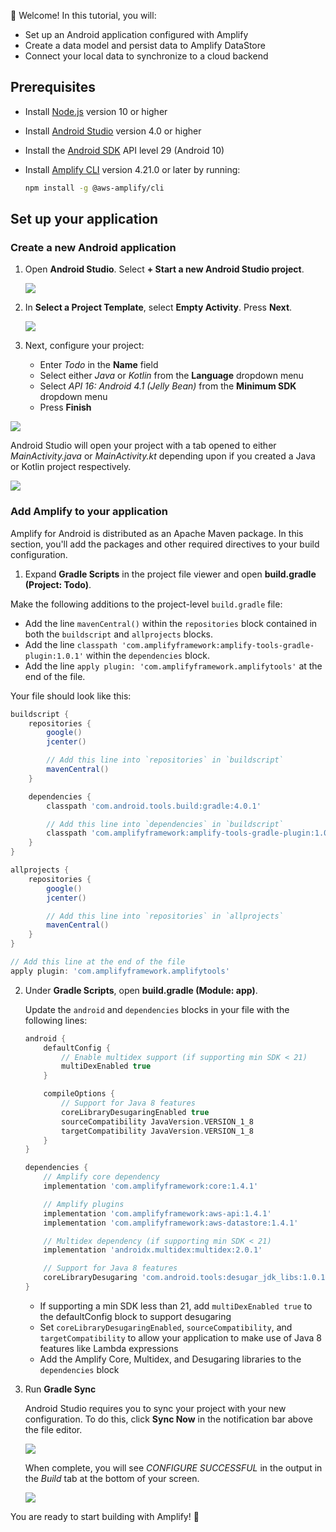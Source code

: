 
👋 Welcome! In this tutorial, you will:

- Set up an Android application configured with Amplify
- Create a data model and persist data to Amplify DataStore
- Connect your local data to synchronize to a cloud backend

## Prerequisites

- Install [Node.js](https://nodejs.org/en/) version 10 or higher
- Install [Android Studio](https://developer.android.com/studio/index.html#downloads) version 4.0 or higher
- Install the [Android SDK](https://developer.android.com/studio/releases/platforms) API level 29 (Android 10)
- Install [Amplify CLI](~/cli/cli.md) version 4.21.0 or later by running:

    ```bash
    npm install -g @aws-amplify/cli
    ```

## Set up your application

### Create a new Android application

1. Open **Android Studio**. Select **+ Start a new Android Studio project**.

    ![](~/images/lib/getting-started/android/set-up-android-studio-welcome.png)

1. In **Select a Project Template**, select **Empty Activity**. Press **Next**.

    ![](~/images/lib/getting-started/android/set-up-android-studio-select-project-template.png)

1. Next, configure your project:

    - Enter *Todo* in the **Name** field
    - Select either *Java* or *Kotlin* from the **Language** dropdown menu
    - Select *API 16: Android 4.1 (Jelly Bean)* from the **Minimum SDK** dropdown menu
    - Press **Finish**

  ![](~/images/lib/getting-started/android/set-up-android-studio-configure-your-project-todo.png)

Android Studio will open your project with a tab opened to either *MainActivity.java* or *MainActivity.kt* depending upon if you created a Java or Kotlin project respectively.

![](~/images/lib/getting-started/android/set-up-android-studio-successful-setup.png)

### Add Amplify to your application

Amplify for Android is distributed as an Apache Maven package. In this section, you'll add the packages and other required directives to your build configuration.

1. Expand **Gradle Scripts** in the project file viewer and open **build.gradle (Project: Todo)**.

  Make the following additions to the project-level `build.gradle` file:
  - Add the line `mavenCentral()` within the `repositories` block contained in both the `buildscript` and `allprojects` blocks.
  - Add the line `classpath 'com.amplifyframework:amplify-tools-gradle-plugin:1.0.1'` within the `dependencies` block.
  - Add the line `apply plugin: 'com.amplifyframework.amplifytools'` at the end of the file.

  Your file should look like this:

  ```groovy
  buildscript {
      repositories {
          google()
          jcenter()

          // Add this line into `repositories` in `buildscript`
          mavenCentral()
      }

      dependencies {
          classpath 'com.android.tools.build:gradle:4.0.1'

          // Add this line into `dependencies` in `buildscript`
          classpath 'com.amplifyframework:amplify-tools-gradle-plugin:1.0.1'
      }
  }

  allprojects {
      repositories {
          google()
          jcenter()

          // Add this line into `repositories` in `allprojects`
          mavenCentral()
      }
  }

  // Add this line at the end of the file
  apply plugin: 'com.amplifyframework.amplifytools'
  ```



2. Under **Gradle Scripts**, open **build.gradle (Module: app)**.

   Update the `android` and `dependencies` blocks in your file with the following lines:

   ```groovy
   android {
       defaultConfig {
           // Enable multidex support (if supporting min SDK < 21)
           multiDexEnabled true
       }

       compileOptions {
           // Support for Java 8 features
           coreLibraryDesugaringEnabled true
           sourceCompatibility JavaVersion.VERSION_1_8
           targetCompatibility JavaVersion.VERSION_1_8
       }
   }

   dependencies {
       // Amplify core dependency
       implementation 'com.amplifyframework:core:1.4.1'

       // Amplify plugins
       implementation 'com.amplifyframework:aws-api:1.4.1'
       implementation 'com.amplifyframework:aws-datastore:1.4.1'

       // Multidex dependency (if supporting min SDK < 21)
       implementation 'androidx.multidex:multidex:2.0.1'

       // Support for Java 8 features
       coreLibraryDesugaring 'com.android.tools:desugar_jdk_libs:1.0.10'
   }
   ```

   - If supporting a min SDK less than 21, add `multiDexEnabled true` to the defaultConfig block to support desugaring
   - Set `coreLibraryDesugaringEnabled`, `sourceCompatibility`, and `targetCompatibility` to allow your application to make use of Java 8 features like Lambda expressions
   - Add the Amplify Core, Multidex, and Desugaring libraries to the `dependencies` block

3. Run **Gradle Sync**

    Android Studio requires you to sync your project with your new configuration. To do this, click **Sync Now** in the notification bar above the file editor.

    ![](~/images/lib/getting-started/android/set-up-android-studio-sync-gradle.png)

    When complete, you will see *CONFIGURE SUCCESSFUL* in the output in the *Build* tab at the bottom of your screen.

    ![](~/images/lib/getting-started/android/set-up-android-studio-configure-successful.png)

You are ready to start building with Amplify! 🎉
